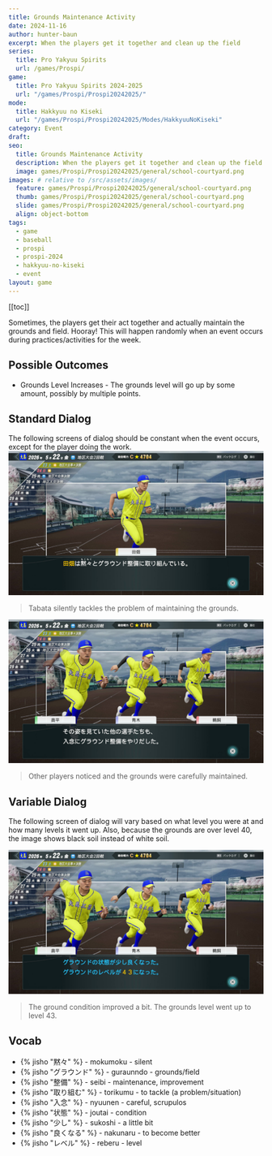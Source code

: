 ```yaml
---
title: Grounds Maintenance Activity
date: 2024-11-16
author: hunter-baun
excerpt: When the players get it together and clean up the field
series:
  title: Pro Yakyuu Spirits
  url: /games/Prospi/
game: 
  title: Pro Yakyuu Spirits 2024-2025
  url: "/games/Prospi/Prospi20242025/"
mode: 
  title: Hakkyuu no Kiseki
  url: "/games/Prospi/Prospi20242025/Modes/HakkyuuNoKiseki"
category: Event
draft: 
seo:
  title: Grounds Maintenance Activity
  description: When the players get it together and clean up the field
  image: games/Prospi/Prospi20242025/general/school-courtyard.png
images: # relative to /src/assets/images/
  feature: games/Prospi/Prospi20242025/general/school-courtyard.png
  thumb: games/Prospi/Prospi20242025/general/school-courtyard.png
  slide: games/Prospi/Prospi20242025/general/school-courtyard.png
  align: object-bottom
tags:
  - game
  - baseball
  - prospi
  - prospi-2024
  - hakkyuu-no-kiseki
  - event
layout: game
---
```

[[toc]]

Sometimes, the players get their act together and actually maintain the grounds and field. Hooray! This will happen randomly when an event occurs during practices/activities for the week.

## Possible Outcomes
- Grounds Level Increases - The grounds level will go up by some amount, possibly by multiple points.

## Standard Dialog
The following screens of dialog should be constant when the event occurs, except for the player doing the work.
![Tabata decides to help out](/assets/images/games/Prospi/Prospi20242025/HakkyuNoKiseki/Events/Grounds-Maintenance/player-grounds-maintenance-event-1.png)
> Tabata silently tackles the problem of maintaining the grounds.

![Other players notice and join in](/assets/images/games/Prospi/Prospi20242025/HakkyuNoKiseki/Events/Grounds-Maintenance/player-grounds-maintenance-event-2.png)
> Other players noticed and the grounds were carefully maintained.

## Variable Dialog
The following screen of dialog will vary based on what level you were at and how many levels it went up. Also, because the grounds are over level 40, the image shows black soil instead of white soil.

![Grounds level went up to 43](/assets/images/games/Prospi/Prospi20242025/HakkyuNoKiseki/Events/Grounds-Maintenance/player-grounds-maintenance-event-3.png)
> The ground condition improved a bit. The grounds level went up to level 43.

## Vocab
- {% jisho "黙々" %} - mokumoku - silent
- {% jisho "グラウンド" %} - guraunndo - grounds/field
- {% jisho "整備" %} - seibi - maintenance, improvement
- {% jisho "取り組む" %} - torikumu - to tackle (a problem/situation)
- {% jisho "入念" %} - nyuunen - careful, scrupulos
- {% jisho "状態" %} - joutai - condition
- {% jisho "少し" %} - sukoshi - a little bit
- {% jisho "良くなる" %} - nakunaru - to become better
- {% jisho "レベル" %} - reberu - level